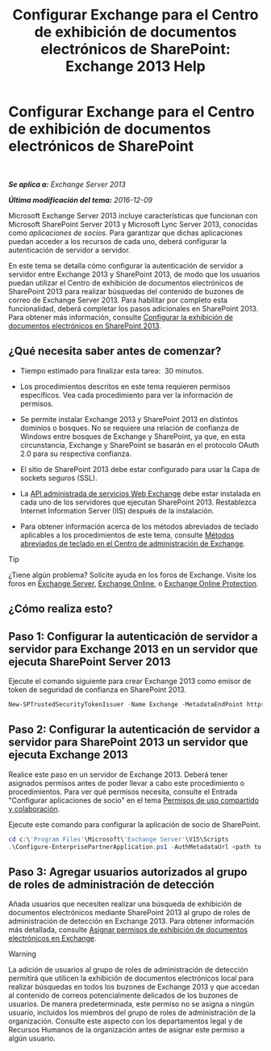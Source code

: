 ﻿---
title: 'Configurar Exchange para el Centro de exhibición de documentos electrónicos de SharePoint: Exchange 2013 Help'
TOCTitle: Configurar Exchange para el Centro de exhibición de documentos electrónicos de SharePoint
ms:assetid: 795c1a3b-295c-4ee5-ade9-52cf3fda3f19
ms:mtpsurl: https://technet.microsoft.com/es-es/library/JJ218665(v=EXCHG.150)
ms:contentKeyID: 49116324
ms.date: 04/23/2018
mtps_version: v=EXCHG.150
ms.translationtype: HT
---

# Configurar Exchange para el Centro de exhibición de documentos electrónicos de SharePoint

 

_**Se aplica a:** Exchange Server 2013_

_**Última modificación del tema:** 2016-12-09_

Microsoft Exchange Server 2013 incluye características que funcionan con Microsoft SharePoint Server 2013 y Microsoft Lync Server 2013, conocidas como *aplicaciones de socios*. Para garantizar que dichas aplicaciones puedan acceder a los recursos de cada uno, deberá configurar la autenticación de servidor a servidor.

En este tema se detalla cómo configurar la autenticación de servidor a servidor entre Exchange 2013 y SharePoint 2013, de modo que los usuarios puedan utilizar el Centro de exhibición de documentos electrónicos de SharePoint 2013 para realizar búsquedas del contenido de buzones de correo de Exchange Server 2013. Para habilitar por completo esta funcionalidad, deberá completar los pasos adicionales en SharePoint 2013. Para obtener más información, consulte [Configurar la exhibición de documentos electrónicos en SharePoint 2013](https://go.microsoft.com/fwlink/?linkid=257727).

## ¿Qué necesita saber antes de comenzar?

  - Tiempo estimado para finalizar esta tarea:  30 minutos.

  - Los procedimientos descritos en este tema requieren permisos específicos. Vea cada procedimiento para ver la información de permisos.

  - Se permite instalar Exchange 2013 y SharePoint 2013 en distintos dominios o bosques. No se requiere una relación de confianza de Windows entre bosques de Exchange y SharePoint, ya que, en esta circunstancia, Exchange y SharePoint se basarán en el protocolo OAuth 2.0 para su respectiva confianza.

  - El sitio de SharePoint 2013 debe estar configurado para usar la Capa de sockets seguros (SSL).

  - La [API administrada de servicios Web Exchange](https://go.microsoft.com/fwlink/?linkid=257726) debe estar instalada en cada uno de los servidores que ejecutan SharePoint 2013. Restablezca Internet Information Server (IIS) después de la instalación.

  - Para obtener información acerca de los métodos abreviados de teclado aplicables a los procedimientos de este tema, consulte [Métodos abreviados de teclado en el Centro de administración de Exchange](keyboard-shortcuts-in-the-exchange-admin-center-exchange-online-protection-help.md).


> [!TIP]
> ¿Tiene algún problema? Solicite ayuda en los foros de Exchange. Visite los foros en <A href="https://go.microsoft.com/fwlink/p/?linkid=60612">Exchange Server</A>, <A href="https://go.microsoft.com/fwlink/p/?linkid=267542">Exchange Online</A>, o <A href="https://go.microsoft.com/fwlink/p/?linkid=285351">Exchange Online Protection</A>.



## ¿Cómo realiza esto?

## Paso 1: Configurar la autenticación de servidor a servidor para Exchange 2013 en un servidor que ejecuta SharePoint Server 2013

Ejecute el comando siguiente para crear Exchange 2013 como emisor de token de seguridad de confianza en SharePoint 2013.

```powershell
New-SPTrustedSecurityTokenIssuer -Name Exchange -MetadataEndPoint https://<Exchange Server Name or FQDN>/autodiscover/metadata/json/1
```

## Paso 2: Configurar la autenticación de servidor a servidor para SharePoint 2013 un servidor que ejecuta Exchange 2013

Realice este paso en un servidor de Exchange 2013. Deberá tener asignados permisos antes de poder llevar a cabo este procedimiento o procedimientos. Para ver qué permisos necesita, consulte el Entrada "Configurar aplicaciones de socio" en el tema [Permisos de uso compartido y colaboración](sharing-and-collaboration-permissions-exchange-2013-help.md).

Ejecute este comando para configurar la aplicación de socio de SharePoint.

```powershell
cd c:\'Program Files'\Microsoft\'Exchange Server'\V15\Scripts
.\Configure-EnterprisePartnerApplication.ps1 -AuthMetadataUrl <path to SharePoint AuthMetadataUrl> -ApplicationType SharePoint
```

## Paso 3: Agregar usuarios autorizados al grupo de roles de administración de detección

Añada usuarios que necesiten realizar una búsqueda de exhibición de documentos electrónicos mediante SharePoint 2013 al grupo de roles de administración de detección en Exchange 2013. Para obtener información más detallada, consulte [Asignar permisos de exhibición de documentos electrónicos en Exchange](https://docs.microsoft.com/es-es/exchange/security-and-compliance/in-place-ediscovery/assign-ediscovery-permissions).


> [!WARNING]
> La adición de usuarios al grupo de roles de administración de detección permitirá que utilicen la exhibición de documentos electrónicos local para realizar búsquedas en todos los buzones de Exchange&nbsp;2013 y que accedan al contenido de correos potencialmente delicados de los buzones de usuarios. De manera predeterminada, este permiso no se asigna a ningún usuario, incluidos los miembros del grupo de roles de administración de la organización. Consulte este aspecto con los departamentos legal y de Recursos Humanos de la organización antes de asignar este permiso a algún usuario.


